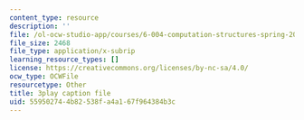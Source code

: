```yaml
---
content_type: resource
description: ''
file: /ol-ocw-studio-app/courses/6-004-computation-structures-spring-2017/559502744b82538fa4a167f964384b3c_qY5Rr-PTMMc.vtt
file_size: 2468
file_type: application/x-subrip
learning_resource_types: []
license: https://creativecommons.org/licenses/by-nc-sa/4.0/
ocw_type: OCWFile
resourcetype: Other
title: 3play caption file
uid: 55950274-4b82-538f-a4a1-67f964384b3c
---
```

